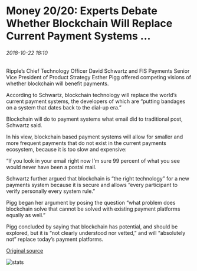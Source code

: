 # Money 20/20: Experts Debate Whether Blockchain Will Replace Current Payment Systems ...

###### 2018-10-22 18:10

Ripple’s Chief Technology Officer David Schwartz and FIS Payments Senior Vice President of Product Strategy Esther Pigg offered competing visions of whether blockchain will benefit payments.

According to Schwartz, blockchain technology will replace the world’s current payment systems, the developers of which are “putting bandages on a system that dates back to the dial-up era.”

Blockchain will do to payment systems what email did to traditional post, Schwartz said.

In his view, blockchain based payment systems will allow for smaller and more frequent payments that do not exist in the current payments ecosystem, because it is too slow and expensive:

“If you look in your email right now I’m sure 99 percent of what you see would never have been a postal mail.

Schwartz further argued that blockchain is “the right technology” for a new payments system because it is secure and allows “every participant to verify personally every system rule.”

Pigg began her argument by posing the question “what problem does blockchain solve that cannot be solved with existing payment platforms equally as well.”

Pigg concluded by saying that blockchain has potential, and should be explored, but it is “not clearly understood nor vetted,” and will “absolutely not” replace today’s payment platforms.

[Original source](https://cointelegraph.com/news/money-20-20-experts-debate-whether-blockchain-will-replace-current-payment-systems)

![stats](https://c.statcounter.com/11760860/0/a89fa40b/1/ "stats")